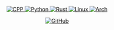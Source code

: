 <p align="center">
  <a href="https://github.com/giacomo-b">
    <img src="https://img.shields.io/badge/-C%2B%2B-CPP?style=for-the-badge&logo=cplusplus&logoColor=white&color=044f88"
         alt="CPP">
  </a>
  <a href="https://github.com/giacomo-b">
    <img src="https://img.shields.io/badge/Python-informational?style=for-the-badge&logo=python&logoColor=white&color=306998"
         alt="Python">
  </a>
  <a href="https://github.com/giacomo-b">
    <img src="https://img.shields.io/badge/Rust-informational?style=for-the-badge&logo=Rust&logoColor=white&color=b7410e"
         alt="Rust">
  </a>
  <a href="https://github.com/giacomo-b">
    <img src="https://img.shields.io/badge/OS-Linux-informational?style=for-the-badge&logo=Linux&logoColor=white&color=yellow"
         alt="Linux">
  </a>
  <a href="https://github.com/giacomo-b">
    <img src="https://img.shields.io/badge/BTW-Arch-informational?style=for-the-badge&logo=archlinux&logoColor=white&color=blue"
         alt="Arch">
  </a>
</p>

<p align="center">
  <a href="https://github.com/giacomo-b">
    <img src="https://img.shields.io/github/followers/giacomo-b?label=follow&logo=github&style=for-the-badge"
         alt="GitHub">
  </a>
</p>
